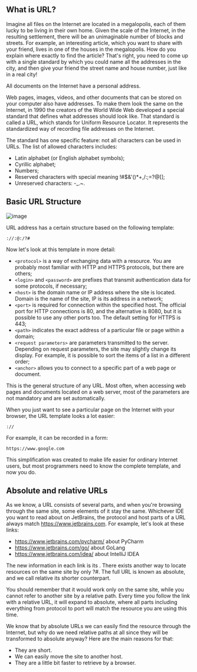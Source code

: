 ## What is URL?
Imagine all files on the Internet are located in a megalopolis, each of them lucky to be living in their own home. Given the scale of the Internet, in the resulting settlement, there will be an unimaginable number of blocks and streets. For example, an interesting article, which you want to share with your friend, lives in one of the houses in the megalopolis. How do you explain where exactly to find the article? That's right, you need to come up with a single standard by which you could name all the addresses in the city, and then give your friend the street name and house number, just like in a real city!

All documents on the Internet have a personal address. 


Web pages, images, videos, and other documents that can be stored on your computer also have addresses. To make them look the same on the Internet, in 1990 the creators of the World Wide Web developed a special standard that defines what addresses should look like. That standard is called a URL, which stands for Uniform Resource Locator. It represents the standardized way of recording file addresses on the Internet.

The standard has one specific feature: not all characters can be used in URLs. The list of allowed characters includes:

- Latin alphabet (or English alphabet symbols);
- Cyrillic alphabet;
- Numbers;
- Reserved characters with special meaning !#$&'()*+,/:;=?@[];
- Unreserved characters: -_.~.

## Basic URL Structure
![image](https://user-images.githubusercontent.com/92832451/187443690-e0e35bd0-fe05-45f7-85f2-5fea6d8d221f.png)

URL address has a certain structure based on the following template:

`://:@:/?#`

Now let's look at this template in more detail:

- `<protocol>` is a way of exchanging data with a resource. You are probably most familiar with HTTP and HTTPS protocols, but there are others;
- `<login>` and `<password>` are prefixes that transmit authentication data for some protocols, if necessary;
- `<host>` is the domain name or IP address where the site is located. Domain is the name of the site, IP is its address in a network;
- `<port>` is required for connection within the specified host. The official port for HTTP connections is 80, and the alternative is 8080, but it is possible to use any other ports too. The default setting for HTTPS is 443;
- `<path>` indicates the exact address of a particular file or page within a domain;
- `<request parameters>` are parameters transmitted to the server. Depending on request parameters, the site may slightly change its display. For example, it is possible to sort the items of a list in a different order;
- `<anchor>` allows you to connect to a specific part of a web page or document.

This is the general structure of any URL. Most often, when accessing web pages and documents located on a web server, most of the parameters are not mandatory and are set automatically.

When you just want to see a particular page on the Internet with your browser, the URL template looks a lot easier:

```://```

For example, it can be recorded in a form:

`https://www.google.com`

This simplification was created to make life easier for ordinary Internet users, but most programmers need to know the complete template, and now you do.

## Absolute and relative URLs

As we know, a URL consists of several parts, and when you're browsing through the same site, some elements of it stay the same. Whichever IDE you want to read about on JetBrains, the protocol and host parts of a URL always match https://www.jetbrains.com. For example, let's look at these links:

- https://www.jetbrains.com/pycharm/ about PyCharm
- https://www.jetbrains.com/go/ about GoLang
- https://www.jetbrains.com/idea/ about IntelliJ IDEA

The new information in each link is its <path>. There exists another way to locate resources on the same site by only <path>?<request parameters>#<anchor>. The full URL is known as absolute, and we call relative its shorter counterpart.

You should remember that it would work only on the same site, while you cannot refer to another site by a relative path. Every time you follow the link with a relative URL, it will expand to absolute, where all parts including everything from protocol to port will match the resource you are using this time.

We know that by absolute URLs we can easily find the resource through the Internet, but why do we need relative paths at all since they will be transformed to absolute anyway? Here are the main reasons for that:
- They are short.
- We can easily move the site to another host.
- They are a little bit faster to retrieve by a browser.


